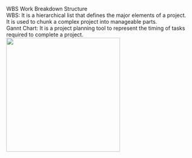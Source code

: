WBS Work Breakdown Structure  
WBS: It is a hierarchical list that defines the major elements of a project.  
It is used to chunk a complex project into manageable parts.  
Gannt Chart: It is a project planning tool to represent the timing of tasks   
required to complete a project.  
<img src="http://www.me.umn.edu/courses/me4054/assignments/exampleGantt.jpg" width="300">  
